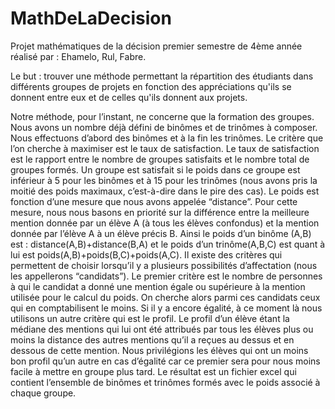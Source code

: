 # MathDeLaDecision
Projet mathématiques de la décision premier semestre de 4ème année réalisé par : Ehamelo, Rul, Fabre.

Le but : trouver une méthode permettant la répartition des étudiants 
dans différents groupes de projets en fonction des appréciations qu'ils se donnent entre eux et de celles qu'ils donnent aux projets.


Notre méthode, pour l’instant, ne concerne que la formation des groupes. Nous avons un nombre déjà défini de binômes et de trinômes à composer. Nous effectuons d’abord des binômes et à la fin les trinômes. 
Le critère que l’on cherche à maximiser est le taux de satisfaction. Le taux de satisfaction est le rapport entre le nombre de groupes satisfaits et le nombre total de groupes formés. Un groupe est satisfait si le poids dans ce groupe est inférieur à 5 pour les binômes et à 15 pour les trinômes (nous avons pris la moitié des poids maximaux, c’est-à-dire dans le pire des cas). 
Le poids est fonction d’une mesure que nous avons appelée “distance”. Pour cette mesure, nous nous basons en priorité sur la différence entre la meilleure mention donnée par un élève A (à tous les élèves confondus) et la mention donnée par l’élève A à un élève précis B. Ainsi le poids d’un binôme (A,B) est : distance(A,B)+distance(B,A) et le poids d’un trinôme(A,B,C) est quant à lui est poids(A,B)+poids(B,C)+poids(A,C). 
 Il existe des critères qui permettent de choisir lorsqu’il y a plusieurs possibilités d’affectation (nous les appellerons “candidats”). Le premier critère est le nombre de personnes à qui le candidat a donné une mention égale ou supérieure à la mention utilisée pour le calcul du poids. On cherche alors parmi ces candidats ceux qui en comptabilisent le moins. Si il y a encore égalité, à ce moment là nous utilisons un autre critère qui est le profil. Le profil d’un élève étant la médiane des mentions qui lui ont été attribués par tous les élèves plus ou moins la distance des autres mentions qu’il a reçues au dessus et en dessous de cette mention. Nous privilégions les élèves qui ont un moins bon profil qu’un autre en cas d’égalité car ce premier sera pour nous moins facile à mettre en groupe plus tard.
Le résultat est un fichier excel qui contient l’ensemble de binômes et trinômes formés avec le poids associé à chaque groupe.


